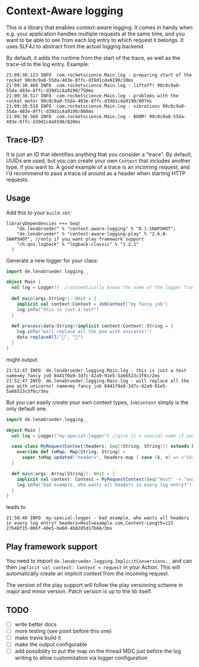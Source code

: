# Context-Aware logging

This is a library that enables context-aware logging. It comes in handy when e.g.
your application handles multiple requests at the same time, and you want to be able
to see from each log entry to which request it belongs. It uses SLF4J to abstract from
the actual logging backend.

By default, it adds the runtime from the start of the trace, as well as the trace-id to the log entry.
Example:

```
21:09:30.123 INFO  com.rocketscience.Main.log - preparing start of the rocket 90c0c9a8-55da-403e-8ffc-d39d1c4a9190/10ms
21:09:30.460 INFO  com.rocketscience.Main.log - liftoff! 90c0c9a8-55da-403e-8ffc-d39d1c4a9190/750ms
21:09:30.517 INFO  com.rocketscience.Main.log - problems with the rocket motor 90c0c9a8-55da-403e-8ffc-d39d1c4a9190/807ms
21:09:30.518 INFO  com.rocketscience.Main.log - vibrations 90c0c9a8-55da-403e-8ffc-d39d1c4a9190/808ms
21:09:30.560 INFO  com.rocketscience.Main.log - BOOM! 90c0c9a8-55da-403e-8ffc-d39d1c4a9190/820ms
```

## Trace-ID?
It is just an ID that identifies anything that you consider a "trace". By default, UUIDs are used, but
you can create your own `Context` that includes another type, if you want to. A good example of a trace
is an incoming request, and I'd recommend to pass a trace id around as a header when starting HTTP requests.

## Usage
Add this to your `build.sbt`:

```
libraryDependencies ++= Seq(
    "de.lenabrueder" % "context-aware-logging" % "0.1-SNAPSHOT",
    "de.lenabrueder" % "context-aware-logging-play" % "2.6.0-SNAPSHOT", //only if you want play framework support
    "ch.qos.logback" % "logback-classic" % "1.2.1"
  )
```


Generate a new logger for your class:

```scala
import de.lenabrueder.logging._

object Main {
  val log = Logger()  //automatically knows the name of the logger from the surrounding class and variable name
  
  def main(args:String*): Unit = {
    implicit val context:Context = JobContext("my fancy job")
    log.info("this is just a test")
  }
  
  def process(data:String)(implicit context:Context):String = {
    log.info("will replace all the poo with unicorns!")
    data.replaceAll("💩", "🦄")
  }
}
```

might output

```
21:52:47 INFO  de.lenabrueder.logging.Main.log - this is just a test name=my fancy job 8441f0a9-3d7c-42a9-91e5-5a66523c3f6c/2ms
21:52:47 INFO  de.lenabrueder.logging.Main.log - will replace all the poo with unicorns! name=my fancy job 8441f0a9-3d7c-42a9-91e5-5a66523c3f6c/3ms
```

But you can easily create your own context types, `JobContext` simply is the only default one.

```scala
import de.lenabrueder.logging._

object Main {
  val log = Logger("my-special-logger") //give it a special name if you want to

  case class MyRequestContext(headers: Seq[(String, String)]) extends DefaultContextSettings {
    override def toMap: Map[String, String] =
      super.toMap.updated("headers", headers.map { case (k, v) => s"$k=$v" }.mkString(","))
  }

  def main(args: Array[String]): Unit = {
    implicit val context: Context = MyRequestContext(Seq("Host" -> "example.com", "Content-Length" -> "123"))
    log.info("bad example, who wants all headers in every log entry?")
  }
}

```

leads to

```
21:58:40 INFO  my-special-logger - bad example, who wants all headers in every log entry? headers=Host=example.com,Content-Length=123 27b48f15-006f-40e5-be60-4b8285d17b84/3ms
```

## Play framework support

You need to import `de.lenabrueder.logging.ImplicitConversions._` and can then `implicit val context: Context = request` in your Action.
This will automatically create an implicit context from the incoming request.

The version of the play support will follow the play versioning scheme in major and minor version. Patch version is up to the lib itself.

## TODO

* [ ] write better docs
* [ ] more testing (see point before this one)
* [ ] make travis build it
* [ ] make the output configurable
* [ ] add possibility to put the map on the thread MDC just before the log writing to allow customization via logger configuration
